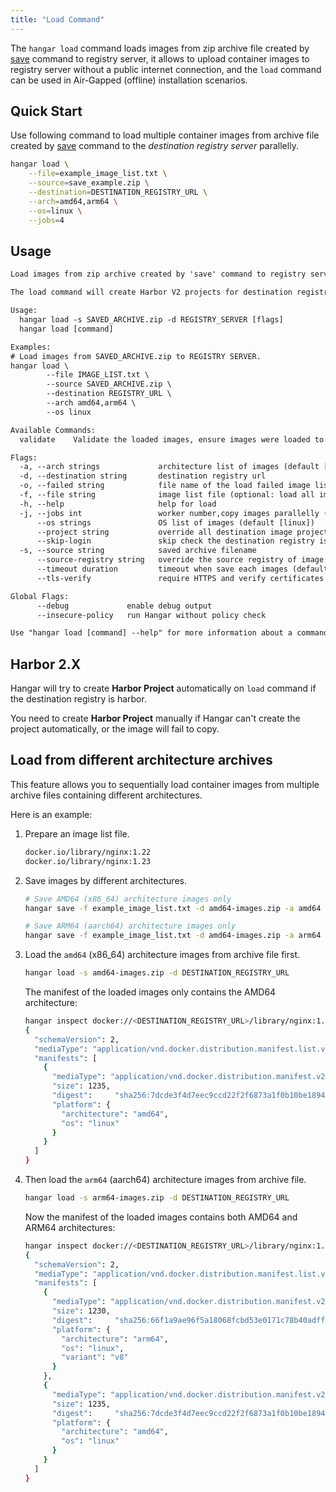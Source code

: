 ```yaml
---
title: "Load Command"
---
```


The `hangar load` command loads images from zip archive file created by [save](../save/save) command to registry server, it allows to upload container images to registry server without a public internet connection,
and the `load` command can be used in Air-Gapped (offline) installation scenarios.

## Quick Start

Use following command to load multiple container images from archive file created by [save](../save/save#quick-start) command to the *destination registry server* parallelly.

```bash
hangar load \
    --file=example_image_list.txt \
    --source=save_example.zip \
    --destination=DESTINATION_REGISTRY_URL \
    --arch=amd64,arm64 \
    --os=linux \
    --jobs=4
```

## Usage

```txt title="hanagr load --help"
Load images from zip archive created by 'save' command to registry server.

The load command will create Harbor V2 projects for destination registry automatically.

Usage:
  hangar load -s SAVED_ARCHIVE.zip -d REGISTRY_SERVER [flags]
  hangar load [command]

Examples:
# Load images from SAVED_ARCHIVE.zip to REGISTRY SERVER.
hangar load \
        --file IMAGE_LIST.txt \
        --source SAVED_ARCHIVE.zip \
        --destination REGISTRY_URL \
        --arch amd64,arm64 \
        --os linux

Available Commands:
  validate    Validate the loaded images, ensure images were loaded to registry server

Flags:
  -a, --arch strings             architecture list of images (default [amd64,arm64])
  -d, --destination string       destination registry url
  -o, --failed string            file name of the load failed image list (default "load-failed.txt")
  -f, --file string              image list file (optional: load all images from archive if not provided)
  -h, --help                     help for load
  -j, --jobs int                 worker number,copy images parallelly (1-20) (default 1)
      --os strings               OS list of images (default [linux])
      --project string           override all destination image projects
      --skip-login               skip check the destination registry is logged in (used in shell script)
  -s, --source string            saved archive filename
      --source-registry string   override the source registry of image list
      --timeout duration         timeout when save each images (default 10m0s)
      --tls-verify               require HTTPS and verify certificates

Global Flags:
      --debug             enable debug output
      --insecure-policy   run Hangar without policy check

Use "hangar load [command] --help" for more information about a command.
```

## Harbor 2.X

Hangar will try to create **Harbor Project** automatically on `load` command if the destination registry is harbor.

You need to create **Harbor Project** manually if Hangar can't create the project automatically, or the image will fail to copy.

## Load from different architecture archives

This feature allows you to sequentially load container images from multiple archive files containing different architectures.

Here is an example:

1. Prepare an image list file.

    ```txt title="example_image_list.txt"
    docker.io/library/nginx:1.22
    docker.io/library/nginx:1.23
    ```
2. Save images by different architectures.

    ```bash
    # Save AMD64 (x86_64) architecture images only
    hangar save -f example_image_list.txt -d amd64-images.zip -a amd64
    ```

    ```bash
    # Save ARM64 (aarch64) architecture images only
    hangar save -f example_image_list.txt -d amd64-images.zip -a arm64
    ```

3. Load the `amd64` (x86_64) architecture images from archive file first.

    ```bash
    hangar load -s amd64-images.zip -d DESTINATION_REGISTRY_URL
    ```

    The manifest of the loaded images only contains the AMD64 architecture:

    ```bash
    hangar inspect docker://<DESTINATION_REGISTRY_URL>/library/nginx:1.22 --raw | jq
    {
      "schemaVersion": 2,
      "mediaType": "application/vnd.docker.distribution.manifest.list.v2+json",
      "manifests": [
        {
          "mediaType": "application/vnd.docker.distribution.manifest.v2+json",
          "size": 1235,
          "digest":     "sha256:7dcde3f4d7eec9ccd22f2f6873a1f0b10be189405dcbfbaac417487e4fb44c4b",
          "platform": {
            "architecture": "amd64",
            "os": "linux"
          }
        }
      ]
    }
    ```

4. Then load the `arm64` (aarch64) architecture images from archive file.

    ```bash
    hangar load -s arm64-images.zip -d DESTINATION_REGISTRY_URL
    ```

    Now the manifest of the loaded images contains both AMD64 and ARM64 architectures:

    ```bash
    hangar inspect docker://<DESTINATION_REGISTRY_URL>/library/nginx:1.22 --raw | jq
    {
      "schemaVersion": 2,
      "mediaType": "application/vnd.docker.distribution.manifest.list.v2+json",
      "manifests": [
        {
          "mediaType": "application/vnd.docker.distribution.manifest.v2+json",
          "size": 1230,
          "digest":     "sha256:66f1a9ae96f5a18068fcbd53e0171c78b40adffa3d70f565341eb453a34bb099",
          "platform": {
            "architecture": "arm64",
            "os": "linux",
            "variant": "v8"
          }
        },
        {
          "mediaType": "application/vnd.docker.distribution.manifest.v2+json",
          "size": 1235,
          "digest":     "sha256:7dcde3f4d7eec9ccd22f2f6873a1f0b10be189405dcbfbaac417487e4fb44c4b",
          "platform": {
            "architecture": "amd64",
            "os": "linux"
          }
        }
      ]
    }
    ```
